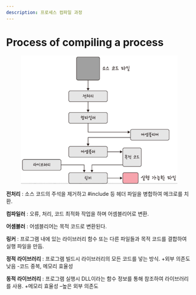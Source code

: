 ```yaml
---
description: 프로세스 컴파일 과정
---
```


# Process of compiling a process

<figure><img src="../../../.gitbook/assets/image (10).png" alt=""><figcaption></figcaption></figure>

**전처리** : 소스 코드의 주석을 제거하고 #include 등 헤더 파일을 병합하여 메크로를 치환.

**컴파일러** : 오류, 처리, 코드 최적화 작업을 하며 어셈블리어로 변환.

**어셈블러** : 어셈블리어는 목적 코드로 변환된다.

**링커** : 프로그램 내에 있는 라이브러리 함수 또는 다른 파일들과 목적 코드를 결합하여 실행 파일을 만듬.

**정적** **라이브러리** : 프로그램 빌드시 라이브러리의 모든 코드를 넣는 방식. +외부 의존도 낮음 -코드 중복, 메모리 효율성

**동적** **라이브러리** : 프로그램 실행시 DLL이라는 함수 정보를 통해 참조하여 라이브러리를 사용. +메모리 효율성 –높은 외부 의존도

